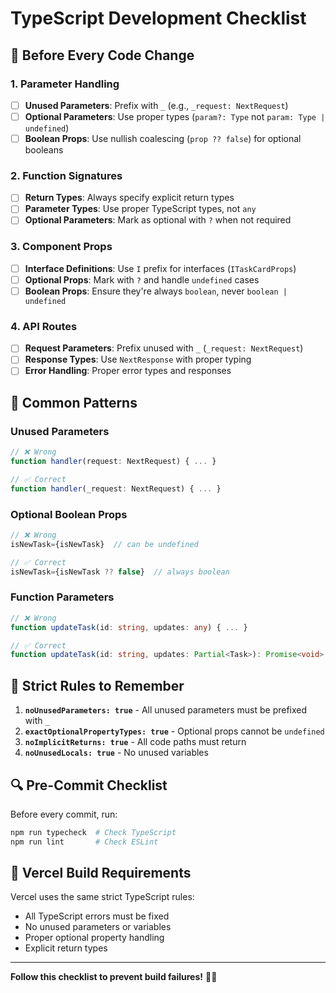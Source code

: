 # TypeScript Development Checklist

## 🎯 Before Every Code Change

### 1. Parameter Handling
- [ ] **Unused Parameters**: Prefix with `_` (e.g., `_request: NextRequest`)
- [ ] **Optional Parameters**: Use proper types (`param?: Type` not `param: Type | undefined`)
- [ ] **Boolean Props**: Use nullish coalescing (`prop ?? false`) for optional booleans

### 2. Function Signatures
- [ ] **Return Types**: Always specify explicit return types
- [ ] **Parameter Types**: Use proper TypeScript types, not `any`
- [ ] **Optional Parameters**: Mark as optional with `?` when not required

### 3. Component Props
- [ ] **Interface Definitions**: Use `I` prefix for interfaces (`ITaskCardProps`)
- [ ] **Optional Props**: Mark with `?` and handle `undefined` cases
- [ ] **Boolean Props**: Ensure they're always `boolean`, never `boolean | undefined`

### 4. API Routes
- [ ] **Request Parameters**: Prefix unused with `_` (`_request: NextRequest`)
- [ ] **Response Types**: Use `NextResponse` with proper typing
- [ ] **Error Handling**: Proper error types and responses

## 🔧 Common Patterns

### Unused Parameters
```typescript
// ❌ Wrong
function handler(request: NextRequest) { ... }

// ✅ Correct
function handler(_request: NextRequest) { ... }
```

### Optional Boolean Props
```typescript
// ❌ Wrong
isNewTask={isNewTask}  // can be undefined

// ✅ Correct
isNewTask={isNewTask ?? false}  // always boolean
```

### Function Parameters
```typescript
// ❌ Wrong
function updateTask(id: string, updates: any) { ... }

// ✅ Correct
function updateTask(id: string, updates: Partial<Task>): Promise<void> { ... }
```

## 🚨 Strict Rules to Remember

1. **`noUnusedParameters: true`** - All unused parameters must be prefixed with `_`
2. **`exactOptionalPropertyTypes: true`** - Optional props cannot be `undefined`
3. **`noImplicitReturns: true`** - All code paths must return
4. **`noUnusedLocals: true`** - No unused variables

## 🔍 Pre-Commit Checklist

Before every commit, run:
```bash
npm run typecheck  # Check TypeScript
npm run lint       # Check ESLint
```

## 🎯 Vercel Build Requirements

Vercel uses the same strict TypeScript rules:
- All TypeScript errors must be fixed
- No unused parameters or variables
- Proper optional property handling
- Explicit return types

---

**Follow this checklist to prevent build failures!** 🎯✨
